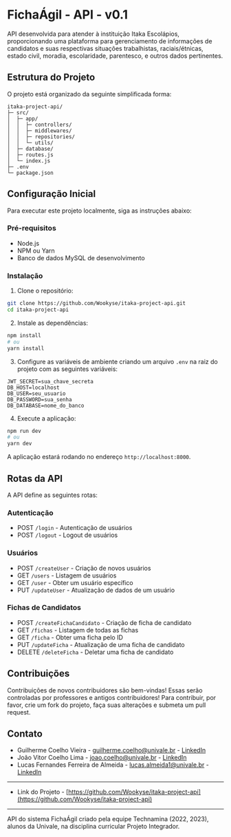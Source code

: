 # FichaÁgil - API - v0.1

API desenvolvida para atender à instituição Itaka Escolápios, proporcionando uma plataforma para gerenciamento de informações de candidatos e suas respectivas situações trabalhistas, raciais/étnicas, estado civil, moradia, escolaridade, parentesco, e outros dados pertinentes.

## Estrutura do Projeto

O projeto está organizado da seguinte simplificada forma:

```
itaka-project-api/
├─ src/
│  ├─ app/
│  │  ├─ controllers/
│  │  ├─ middlewares/
│  │  ├─ repositories/
│  │  └─ utils/
│  ├─ database/
│  ├─ routes.js
│  └─ index.js
├─ .env
└─ package.json
```

## Configuração Inicial

Para executar este projeto localmente, siga as instruções abaixo:

### Pré-requisitos

- Node.js
- NPM ou Yarn
- Banco de dados MySQL de desenvolvimento

### Instalação

1. Clone o repositório:

```bash
git clone https://github.com/Wookyse/itaka-project-api.git
cd itaka-project-api
```

2. Instale as dependências:

```bash
npm install
# ou
yarn install
```

3. Configure as variáveis de ambiente criando um arquivo `.env` na raiz do projeto com as seguintes variáveis:

```env
JWT_SECRET=sua_chave_secreta
DB_HOST=localhost
DB_USER=seu_usuario
DB_PASSWORD=sua_senha
DB_DATABASE=nome_do_banco
```

4. Execute a aplicação:

```bash
npm run dev
# ou
yarn dev
```

A aplicação estará rodando no endereço `http://localhost:8000`.

## Rotas da API

A API define as seguintes rotas:

### Autenticação
- POST `/login` - Autenticação de usuários
- POST `/logout` - Logout de usuários

### Usuários
- POST `/createUser` - Criação de novos usuários
- GET `/users` - Listagem de usuários
- GET `/user` - Obter um usuário específico
- PUT `/updateUser` - Atualização de dados de um usuário

### Fichas de Candidatos
- POST `/createFichaCandidato` - Criação de ficha de candidato
- GET `/fichas` - Listagem de todas as fichas
- GET `/ficha` - Obter uma ficha pelo ID
- PUT `/updateFicha` - Atualização de uma ficha de candidato
- DELETE `/deleteFicha` - Deletar uma ficha de candidato


## Contribuições

Contribuições de novos contribuidores são bem-vindas! Essas serão controladas por professores e antigos contribuidores! Para contribuir, por favor, crie um fork do projeto, faça suas alterações e submeta um pull request.

## Contato

- Guilherme Coelho Vieira - guilherme.coelho@univale.br - [LinkedIn](https://www.linkedin.com/in/guilherme-coelho-vieira-601711220)
- João Vitor Coelho Lima - joao.coelho@univale.br - [LinkedIn](https://www.linkedin.com/in/jo%C3%A3o-vitor-coelho-9b2149231)
- Lucas Fernandes Ferreira de Almeida - lucas.almeida1@univale.br - [LinkedIn](https://www.linkedin.com/in/lucasffa)

---

- Link do Projeto - [https://github.com/Wookyse/itaka-project-api](https://github.com/Wookyse/itaka-project-api)

---

API do sistema FichaÁgil criado pela equipe Technamina (2022, 2023), alunos da Univale, na disciplina curricular Projeto Integrador.
